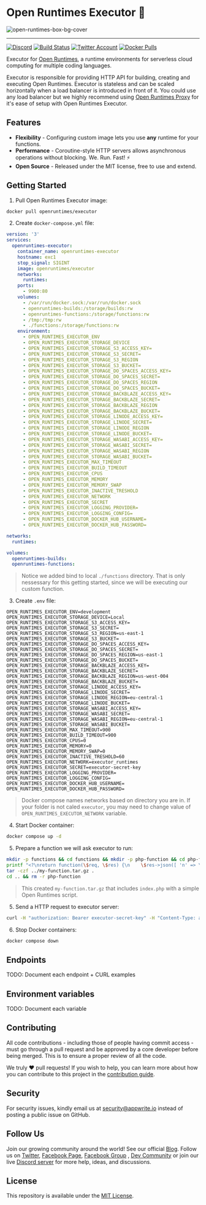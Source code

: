 # Open Runtimes Executor 🤖

![open-runtimes-box-bg-cover](https://user-images.githubusercontent.com/1297371/151676246-0e18f694-dfd7-4bab-b64b-f590fec76ef1.png)

---

[![Discord](https://img.shields.io/discord/937092945713172480?label=discord&style=flat-square)](https://discord.gg/mkZcevnxuf)
[![Build Status](https://github.com/open-runtimes/executor/actions/workflows/tests.yml/badge.svg)](https://github.com/open-runtimes/executor/actions/workflows/tests.yml)
[![Twitter Account](https://img.shields.io/twitter/follow/appwrite?color=00acee&label=twitter&style=flat-square)](https://twitter.com/appwrite)
[![Docker Pulls](https://img.shields.io/docker/pulls/openruntimes/executor?color=f02e65&style=flat-square)](https://hub.docker.com/r/openruntimes/executor)

Executor for [Open Runtimes](https://github.com/open-runtimes/open-runtimes), a runtime environments for serverless cloud computing for multiple coding languages.

Executor is responsible for providing HTTP API for building, creating and executing Open Runtimes. Executor is stateless and can be scaled horizontally when a load balancer is introduced in front of it. You could use any load balancer but we highly recommend using [Open Runtimes Proxy](https://github.com/open-runtimes/proxy) for it's ease of setup with Open Runtimes Executor.

## Features

* **Flexibility** - Configuring custom image lets you use **any** runtime for your functions.
* **Performance** - Coroutine-style HTTP servers allows asynchronous operations without blocking. We. Run. Fast! ⚡
* **Open Source** - Released under the MIT license, free to use and extend.

## Getting Started

1. Pull Open Runtimes Executor image:

```bash
docker pull openruntimes/executor
```

2. Create `docker-compose.yml` file:

```yml
version: '3'
services:
  openruntimes-executor:
    container_name: openruntimes-executor
    hostname: exc1
    stop_signal: SIGINT
    image: openruntimes/executor
    networks:
      runtimes:
    ports:
      - 9900:80
    volumes:
      - /var/run/docker.sock:/var/run/docker.sock
      - openruntimes-builds:/storage/builds:rw
      - openruntimes-functions:/storage/functions:rw
      - /tmp:/tmp:rw
      - ./functions:/storage/functions:rw
    environment:
      - OPEN_RUNTIMES_EXECUTOR_ENV
      - OPEN_RUNTIMES_EXECUTOR_STORAGE_DEVICE
      - OPEN_RUNTIMES_EXECUTOR_STORAGE_S3_ACCESS_KEY=
      - OPEN_RUNTIMES_EXECUTOR_STORAGE_S3_SECRET=
      - OPEN_RUNTIMES_EXECUTOR_STORAGE_S3_REGION
      - OPEN_RUNTIMES_EXECUTOR_STORAGE_S3_BUCKET=
      - OPEN_RUNTIMES_EXECUTOR_STORAGE_DO_SPACES_ACCESS_KEY=
      - OPEN_RUNTIMES_EXECUTOR_STORAGE_DO_SPACES_SECRET=
      - OPEN_RUNTIMES_EXECUTOR_STORAGE_DO_SPACES_REGION
      - OPEN_RUNTIMES_EXECUTOR_STORAGE_DO_SPACES_BUCKET=
      - OPEN_RUNTIMES_EXECUTOR_STORAGE_BACKBLAZE_ACCESS_KEY=
      - OPEN_RUNTIMES_EXECUTOR_STORAGE_BACKBLAZE_SECRET=
      - OPEN_RUNTIMES_EXECUTOR_STORAGE_BACKBLAZE_REGION
      - OPEN_RUNTIMES_EXECUTOR_STORAGE_BACKBLAZE_BUCKET=
      - OPEN_RUNTIMES_EXECUTOR_STORAGE_LINODE_ACCESS_KEY=
      - OPEN_RUNTIMES_EXECUTOR_STORAGE_LINODE_SECRET=
      - OPEN_RUNTIMES_EXECUTOR_STORAGE_LINODE_REGION
      - OPEN_RUNTIMES_EXECUTOR_STORAGE_LINODE_BUCKET=
      - OPEN_RUNTIMES_EXECUTOR_STORAGE_WASABI_ACCESS_KEY=
      - OPEN_RUNTIMES_EXECUTOR_STORAGE_WASABI_SECRET=
      - OPEN_RUNTIMES_EXECUTOR_STORAGE_WASABI_REGION
      - OPEN_RUNTIMES_EXECUTOR_STORAGE_WASABI_BUCKET=
      - OPEN_RUNTIMES_EXECUTOR_MAX_TIMEOUT
      - OPEN_RUNTIMES_EXECUTOR_BUILD_TIMEOUT
      - OPEN_RUNTIMES_EXECUTOR_CPUS
      - OPEN_RUNTIMES_EXECUTOR_MEMORY
      - OPEN_RUNTIMES_EXECUTOR_MEMORY_SWAP
      - OPEN_RUNTIMES_EXECUTOR_INACTIVE_TRESHOLD
      - OPEN_RUNTIMES_EXECUTOR_NETWORK
      - OPEN_RUNTIMES_EXECUTOR_SECRET
      - OPEN_RUNTIMES_EXECUTOR_LOGGING_PROVIDER=
      - OPEN_RUNTIMES_EXECUTOR_LOGGING_CONFIG=
      - OPEN_RUNTIMES_EXECUTOR_DOCKER_HUB_USERNAME=
      - OPEN_RUNTIMES_EXECUTOR_DOCKER_HUB_PASSWORD=

networks:
  runtimes:

volumes:
  openruntimes-builds:
  openruntimes-functions:
```

> Notice we added bind to local `./functions` directory. That is only nessessary for this getting started, since we will be executing our custom function.

3. Create `.env` file:

```
OPEN_RUNTIMES_EXECUTOR_ENV=development
OPEN_RUNTIMES_EXECUTOR_STORAGE_DEVICE=Local
OPEN_RUNTIMES_EXECUTOR_STORAGE_S3_ACCESS_KEY=
OPEN_RUNTIMES_EXECUTOR_STORAGE_S3_SECRET=
OPEN_RUNTIMES_EXECUTOR_STORAGE_S3_REGION=us-east-1
OPEN_RUNTIMES_EXECUTOR_STORAGE_S3_BUCKET=
OPEN_RUNTIMES_EXECUTOR_STORAGE_DO_SPACES_ACCESS_KEY=
OPEN_RUNTIMES_EXECUTOR_STORAGE_DO_SPACES_SECRET=
OPEN_RUNTIMES_EXECUTOR_STORAGE_DO_SPACES_REGION=us-east-1
OPEN_RUNTIMES_EXECUTOR_STORAGE_DO_SPACES_BUCKET=
OPEN_RUNTIMES_EXECUTOR_STORAGE_BACKBLAZE_ACCESS_KEY=
OPEN_RUNTIMES_EXECUTOR_STORAGE_BACKBLAZE_SECRET=
OPEN_RUNTIMES_EXECUTOR_STORAGE_BACKBLAZE_REGION=us-west-004
OPEN_RUNTIMES_EXECUTOR_STORAGE_BACKBLAZE_BUCKET=
OPEN_RUNTIMES_EXECUTOR_STORAGE_LINODE_ACCESS_KEY=
OPEN_RUNTIMES_EXECUTOR_STORAGE_LINODE_SECRET=
OPEN_RUNTIMES_EXECUTOR_STORAGE_LINODE_REGION=eu-central-1
OPEN_RUNTIMES_EXECUTOR_STORAGE_LINODE_BUCKET=
OPEN_RUNTIMES_EXECUTOR_STORAGE_WASABI_ACCESS_KEY=
OPEN_RUNTIMES_EXECUTOR_STORAGE_WASABI_SECRET=
OPEN_RUNTIMES_EXECUTOR_STORAGE_WASABI_REGION=eu-central-1
OPEN_RUNTIMES_EXECUTOR_STORAGE_WASABI_BUCKET=
OPEN_RUNTIMES_EXECUTOR_MAX_TIMEOUT=900
OPEN_RUNTIMES_EXECUTOR_BUILD_TIMEOUT=900
OPEN_RUNTIMES_EXECUTOR_CPUS=0
OPEN_RUNTIMES_EXECUTOR_MEMORY=0
OPEN_RUNTIMES_EXECUTOR_MEMORY_SWAP=0
OPEN_RUNTIMES_EXECUTOR_INACTIVE_TRESHOLD=60
OPEN_RUNTIMES_EXECUTOR_NETWORK=executor_runtimes
OPEN_RUNTIMES_EXECUTOR_SECRET=executor-secret-key
OPEN_RUNTIMES_EXECUTOR_LOGGING_PROVIDER=
OPEN_RUNTIMES_EXECUTOR_LOGGING_CONFIG=
OPEN_RUNTIMES_EXECUTOR_DOCKER_HUB_USERNAME=
OPEN_RUNTIMES_EXECUTOR_DOCKER_HUB_PASSWORD=
```

> Docker compose names networks based on directory you are in. If your folder is not caled `executor`, you may need to change value of `OPEN_RUNTIMES_EXECUTOR_NETWORK` variable.

4. Start Docker container:

```bash
docker compose up -d
```

5. Prepare a function we will ask executor to run:

```bash
mkdir -p functions && cd functions && mkdir -p php-function && cd php-function
printf "<?\nreturn function(\$req, \$res) {\n    \$res->json([ 'n' => \mt_rand() / \mt_getrandmax() ]);\n};" > index.php
tar -czf ../my-function.tar.gz .
cd .. && rm -r php-function
```

> This created `my-function.tar.gz` that includes `index.php` with a simple Open Runtimes script.

5. Send a HTTP request to executor server:

```bash
curl -H "authorization: Bearer executor-secret-key" -H "Content-Type: application/json" -X POST http://localhost:9900/v1/execution -d '{"runtimeId":"my-function","image":"openruntimes/php:v2-8.0","source":"/storage/functions/my-function.tar.gz","entrypoint":"index.php"}'
```

6. Stop Docker containers:

```bash
docker compose down
```

## Endpoints

TODO: Document each endpoint + CURL examples

## Environment variables

TODO: Document each variable

## Contributing

All code contributions - including those of people having commit access - must go through a pull request and be approved by a core developer before being merged. This is to ensure a proper review of all the code.

We truly ❤️ pull requests! If you wish to help, you can learn more about how you can contribute to this project in the [contribution guide](CONTRIBUTING.md).

## Security

For security issues, kindly email us at [security@appwrite.io](mailto:security@appwrite.io) instead of posting a public issue on GitHub.

## Follow Us

Join our growing community around the world! See our official [Blog](https://medium.com/appwrite-io). Follow us on [Twitter](https://twitter.com/appwrite), [Facebook Page](https://www.facebook.com/appwrite.io), [Facebook Group](https://www.facebook.com/groups/appwrite.developers/) , [Dev Community](https://dev.to/appwrite) or join our live [Discord server](https://discord.gg/mkZcevnxuf) for more help, ideas, and discussions.

## License

This repository is available under the [MIT License](./LICENSE).
